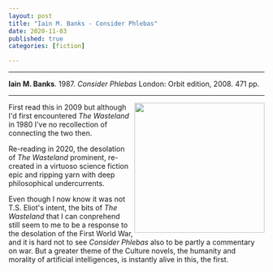 ```yaml
---
layout: post
title: "Iain M. Banks - Consider Phlebas"
date: 2020-11-03
published: true
categories: [fiction]

---
```



***
<b>Iain M. Banks</b>. 1987. _Consider Phlebas_  London: Orbit edition, 2008. 471 pp.

***

<img align="right" src="https://i.gr-assets.com/images/S/compressed.photo.goodreads.com/books/1327951890l/8935689.jpg"  width="256"  alt="">

First read this in 2009 but although I'd first encountered _The Wasteland_ in 1980 I've no recollection of connecting the two then.  

Re-reading in 2020, the desolation of _The Wasteland_ prominent, re-created in a virtuoso science fiction epic and ripping yarn with deep philosophical undercurrents.   

Even though I now know it was not T.S. Eliot's intent, the bits of _The Wasteland_ that I can conprehend still seem to me to be a response to the desolation of the  First World War, and it is hard not to see _Consider Phlebas_ also to be partly a commentary on war.  But a greater theme of the Culture novels, the humanity and morality of artificial intelligences, is instantly alive in this, the first.  
